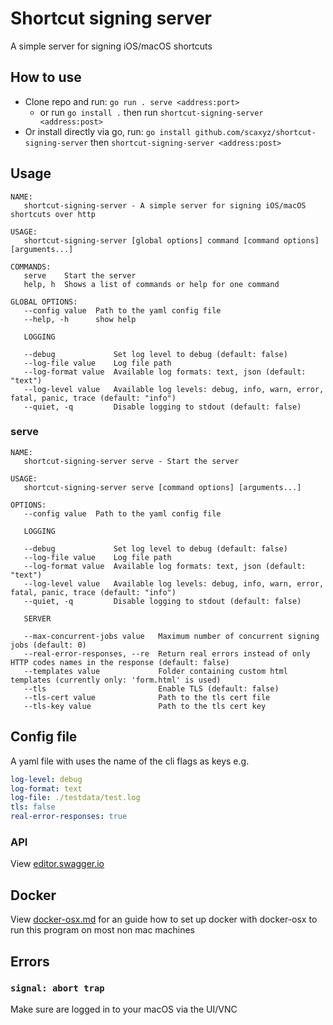 # Shortcut signing server

A simple server for signing iOS/macOS shortcuts

## How to use
- Clone repo and run: `go run . serve <address:port>`  
  - or run `go install .` then run `shortcut-signing-server <address:post>`
- Or install directly via go, run: `go install github.com/scaxyz/shortcut-signing-server` then `shortcut-signing-server <address:post>`

## Usage
```text
NAME:
   shortcut-signing-server - A simple server for signing iOS/macOS shortcuts over http

USAGE:
   shortcut-signing-server [global options] command [command options] [arguments...]

COMMANDS:
   serve    Start the server
   help, h  Shows a list of commands or help for one command

GLOBAL OPTIONS:
   --config value  Path to the yaml config file
   --help, -h      show help

   LOGGING

   --debug             Set log level to debug (default: false)
   --log-file value    Log file path
   --log-format value  Available log formats: text, json (default: "text")
   --log-level value   Available log levels: debug, info, warn, error, fatal, panic, trace (default: "info")
   --quiet, -q         Disable logging to stdout (default: false)
```
### serve
```text
NAME:
   shortcut-signing-server serve - Start the server

USAGE:
   shortcut-signing-server serve [command options] [arguments...]

OPTIONS:
   --config value  Path to the yaml config file

   LOGGING

   --debug             Set log level to debug (default: false)
   --log-file value    Log file path
   --log-format value  Available log formats: text, json (default: "text")
   --log-level value   Available log levels: debug, info, warn, error, fatal, panic, trace (default: "info")
   --quiet, -q         Disable logging to stdout (default: false)

   SERVER

   --max-concurrent-jobs value   Maximum number of concurrent signing jobs (default: 0)
   --real-error-responses, --re  Return real errors instead of only HTTP codes names in the response (default: false)
   --templates value             Folder containing custom html templates (currently only: 'form.html' is used)
   --tls                         Enable TLS (default: false)
   --tls-cert value              Path to the tls cert file
   --tls-key value               Path to the tls cert key
```
## Config file
A yaml file with uses the name of the cli flags as keys
e.g.
```yaml
log-level: debug
log-format: text
log-file: ./testdata/test.log
tls: false
real-error-responses: true
```

### API
View [editor.swagger.io](https://editor.swagger.io/?url=https://raw.githubusercontent.com/scaxyz/shortcut-signing-server/main/openapi.yml)

## Docker
View [docker-osx.md](./docker-osx.md) for an guide how to set up docker with docker-osx to run this program on most non mac machines

## Errors
### `signal: abort trap`
Make sure are logged in to your macOS via the UI/VNC
